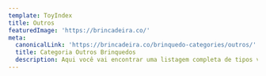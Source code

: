 ```yaml
---
template: ToyIndex
title: Outros
featuredImage: 'https://brincadeira.co/'
meta:
  canonicalLink: 'https://brincadeira.co/brinquedo-categories/outros/'
  title: Categoria Outros Brinquedos
  description: Aqui você vai encontrar uma listagem completa de tipos variados de brinquedos da Brincadeira de Criança
---
```

